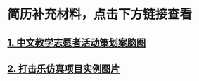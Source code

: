 # 简历补充材料，点击下方链接查看

## [1. 中文教学志愿者活动策划案脑图](https://github.com/Potery/CV-supplementary-materials/blob/master/%E4%B8%AD%E6%96%87%E6%95%99%E5%AD%A6%E5%BF%97%E6%84%BF%E8%80%85%E6%B4%BB%E5%8A%A8%E7%AD%96%E5%88%92%E6%A1%88&%E6%80%BB%E7%BB%93.png?raw=true)
## [2. 打击乐仿真项目实例图片](https://raw.githubusercontent.com/Potery/CV-supplementary-materials/master/%E6%89%93%E5%87%BB%E4%B9%90%E4%BB%BF%E7%9C%9FVR%E5%BA%94%E7%94%A8.jpg)
